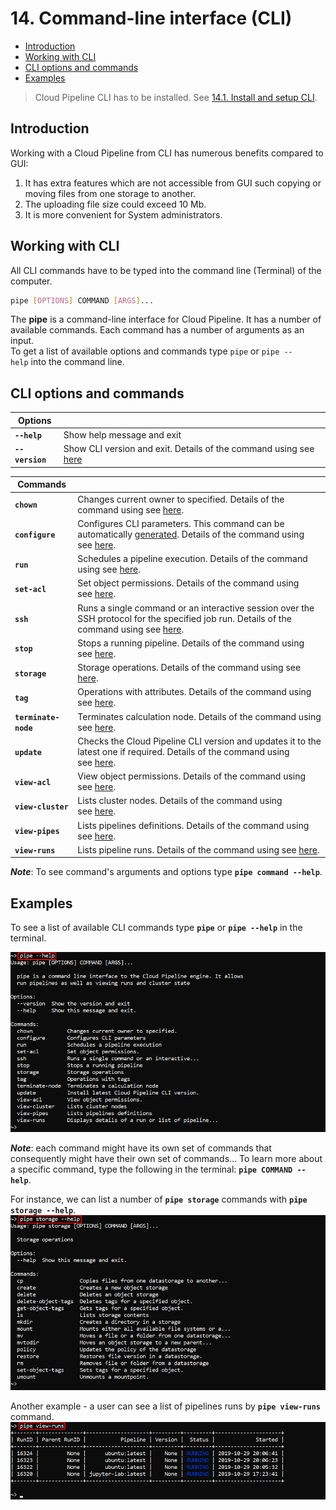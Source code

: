 # 14. Command-line interface (CLI)

- [Introduction](#introduction)
- [Working with CLI](#working-with-cli)
- [CLI options and commands](#cli-options-and-commands)
- [Examples](#examples)

> Cloud Pipeline CLI has to be installed. See [14.1. Install and setup CLI](14.1._Install_and_setup_CLI.md).

## Introduction

Working with a Cloud Pipeline from CLI has numerous benefits compared to GUI:

1. It has extra features which are not accessible from GUI such copying or moving files from one storage to another.
2. The uploading file size could exceed 10 Mb.
3. It is more convenient for System administrators.

## Working with CLI

All CLI commands have to be typed into the command line (Terminal) of the computer.

``` bash
pipe [OPTIONS] COMMAND [ARGS]...
```

The **pipe** is a command-line interface for Cloud Pipeline. It has a number of available commands. Each command has a number of arguments as an input.  
To get a list of available options and commands type `pipe` or `pipe --help` into the command line.

## CLI options and commands

| Options |  |
|---|---|
| **`--help`** | Show help message and exit |
| **`--version`** | Show CLI version and exit. Details of the command using see [here](14.1._Install_and_setup_CLI.md#how-to-install-and-setup-pipe-cli) |

| Commands |  |
|---|---|
| **`chown`** | Changes current owner to specified. Details of the command using see [here](14.7._View_and_manage_Permissions_via_CLI.md#change-owner-property). |
| **`configure`** | Configures CLI parameters. This command can be automatically [generated](../12_Manage_Settings/12._Manage_Settings.md#cli-tab). Details of the command using see [here](14.1._Install_and_setup_CLI.md). |
| **`run`** | Schedules a pipeline execution. Details of the command using see [here](14.5._Manage_pipeline_executions_via_CLI.md#schedule-a-pipeline-execution). |
| **`set-acl`** | Set object permissions. Details of the command using see [here](14.7._View_and_manage_Permissions_via_CLI.md#manage-permissions). |
| **`ssh`** | Runs a single command or an interactive session over the SSH protocol for the specified job run. Details of the command using see [here](14.5._Manage_pipeline_executions_via_CLI.md#run-a-single-command-or-an-interactive-session-over-the-ssh-protocol). |
| **`stop`** | Stops a running pipeline. Details of the command using see [here](14.5._Manage_pipeline_executions_via_CLI.md#stop-a-pipeline-execution). |
| **`storage`** | Storage operations. Details of the command using see [here](14.3._Manage_Storage_via_CLI.md). |
| **`tag`** | Operations with attributes. Details of the command using see [here](14.2._View_and_manage_Attributes_via_CLI.md). |
| **`terminate-node`** | Terminates calculation node. Details of the command using see [here](14.5._Manage_pipeline_executions_via_CLI.md#terminate-a-node). |
| **`update`** | Checks the Cloud Pipeline CLI version and updates it to the latest one if required. Details of the command using see [here](14.1._Install_and_setup_CLI.md#update-the-cli). |
| **`view-acl`** | View object permissions. Details of the command using see [here](14.7._View_and_manage_Permissions_via_CLI.md#view-permissions). |
| **`view-cluster`** | Lists cluster nodes. Details of the command using see [here](14.6._View_cluster_nodes_via_CLI.md). |
| **`view-pipes`** | Lists pipelines definitions. Details of the command using see [here](14.4._View_pipeline_definitions_via_CLI.md). |
| **`view-runs`** | Lists pipeline runs. Details of the command using see [here](14.5._Manage_pipeline_executions_via_CLI.md#view-pipeline-runs). |

**_Note_**: To see command's arguments and options type **`pipe command --help`**.

## Examples

To see a list of available CLI commands type **`pipe`** or **`pipe --help`** in the terminal.

![CP_CLI](attachments/CLI_1.png)

**_Note_**: each command might have its own set of commands that consequently might have their own set of commands... To learn more about a specific command, type the following in the terminal: **`pipe COMMAND --help`**.

For instance, we can list a number of **`pipe storage`** commands with **`pipe storage --help`**.  
![CP_CLI](attachments/CLI_2.png)

Another example - a user can see a list of pipelines runs by **`pipe view-runs`** command.  
![CP_CLI](attachments/CLI_3.png)
